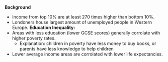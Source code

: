 **Background**
- Income from top 10% are at least 270 times higher than bottom 10%.
- Londoners house largest amount of unemployed people in Western Europe.
**Education Inequality:**
- Areas with less education (lower GCSE scores) generally corrolate with higher poverty rates. 
	- Explanation: children in poverty have less money to buy books, or parents have less knowledge to help children
- Lower average income areas are corrolated with lower life expectancies.